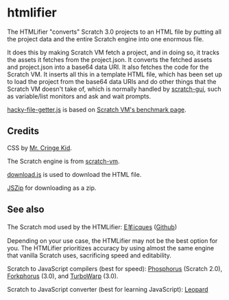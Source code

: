 # htmlifier

The HTMLifier "converts" Scratch 3.0 projects to an HTML file by putting all the project data and the entire Scratch engine into one enormous file.

It does this by making Scratch VM fetch a project, and in doing so, it tracks the assets it fetches from the project.json. It converts the fetched assets and project.json into a base64 data URI. It also fetches the code for the Scratch VM. It inserts all this in a template HTML file, which has been set up to load the project from the base64 data URIs and do other things that the Scratch VM doesn't take of, which is normally handled by [scratch-gui](https://github.com/LLK/scratch-gui/), such as variable/list monitors and ask and wait prompts.

[hacky-file-getter.js](./hacky-file-getter.js) is based on [Scratch VM's benchmark page](https://github.com/LLK/scratch-vm/blob/develop/src/playground/benchmark.js).

## Credits

CSS by [Mr. Cringe Kid](https://scratch.mit.edu/users/mrcringekidyt/).

The Scratch engine is from [scratch-vm](https://github.com/LLK/scratch-vm/).

[download.js](http://danml.com/download.html) is used to download the HTML file.

[JSZip](https://stuk.github.io/jszip/) for downloading as a zip.

## See also

The Scratch mod used by the HTMLifier: [E羊icques](https://sheeptester.github.io/scratch-gui/) ([Github](https://github.com/SheepTester/scratch-gui))

Depending on your use case, the HTMLifier may not be the best option for you.
The HTMLifier prioritizes accuracy by using almost the same engine that vanilla
Scratch uses, sacrificing speed and editability.

Scratch to JavaScript compilers (best for speed):
[Phosphorus](https://phosphorus.github.io/) (Scratch 2.0),
[Forkphorus](https://forkphorus.github.io/) (3.0), and
[TurboWarp](https://turbowarp.org/) (3.0).

Scratch to JavaScript converter (best for learning JavaScript):
[Leopard](https://leopardjs.now.sh/)
